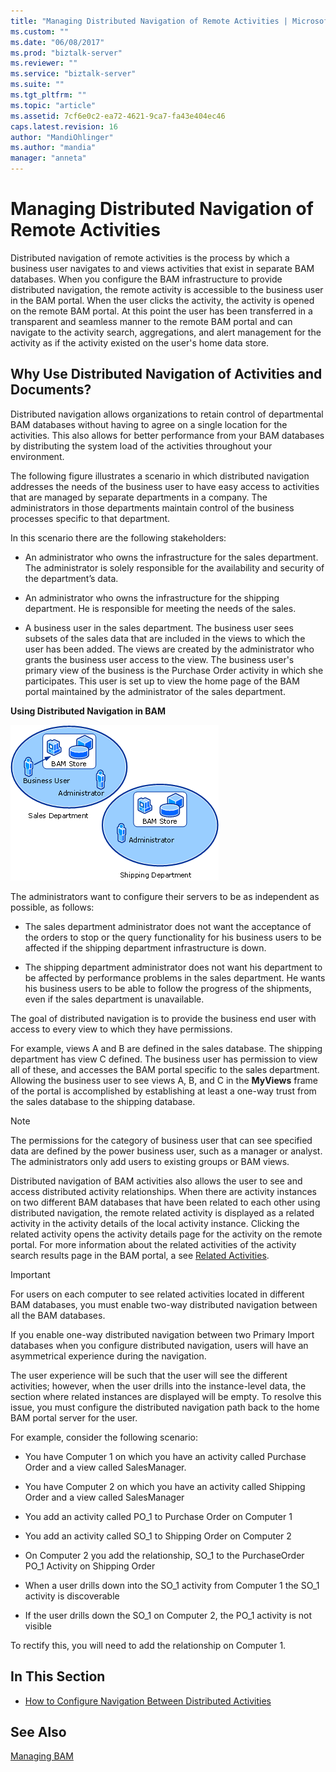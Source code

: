```yaml
---
title: "Managing Distributed Navigation of Remote Activities | Microsoft Docs"
ms.custom: ""
ms.date: "06/08/2017"
ms.prod: "biztalk-server"
ms.reviewer: ""
ms.service: "biztalk-server"
ms.suite: ""
ms.tgt_pltfrm: ""
ms.topic: "article"
ms.assetid: 7cf6e0c2-ea72-4621-9ca7-fa43e404ec46
caps.latest.revision: 16
author: "MandiOhlinger"
ms.author: "mandia"
manager: "anneta"
---
```

# Managing Distributed Navigation of Remote Activities
Distributed navigation of remote activities is the process by which a business user navigates to and views activities that exist in separate BAM databases. When you configure the BAM infrastructure to provide distributed navigation, the remote activity is accessible to the business user in the BAM portal. When the user clicks the activity, the activity is opened on the remote BAM portal. At this point the user has been transferred in a transparent and seamless manner to the remote BAM portal and can navigate to the activity search, aggregations, and alert management for the activity as if the activity existed on the user's home data store.  
  
## Why Use Distributed Navigation of Activities and Documents?  
 Distributed navigation allows organizations to retain control of departmental BAM databases without having to agree on a single location for the activities. This also allows for better performance from your BAM databases by distributing the system load of the activities throughout your environment.  
  
 The following figure illustrates a scenario in which distributed navigation addresses the needs of the business user to have easy access to activities that are managed by separate departments in a company. The administrators in those departments maintain control of the business processes specific to that department.  
  
 In this scenario there are the following stakeholders:  
  
-   An administrator who owns the infrastructure for the sales department. The administrator is solely responsible for the availability and security of the department’s data.  
  
-   An administrator who owns the infrastructure for the shipping department. He is responsible for meeting the needs of the sales.  
  
-   A business user in the sales department. The business user sees subsets of the sales data that are included in the views to which the user has been added. The views are created by the administrator who grants the business user access to the view. The business user's primary view of the business is the Purchase Order activity in which she participates. This user is set up to view the home page of the BAM portal maintained by the administrator of the sales department.  
  
 **Using Distributed Navigation in BAM**  
  
 ![Distrbuted navigation scenario.](../core/media/bcd-distrbuted-nav-scenario.gif "bcd_distrbuted_nav_scenario")  
  
 The administrators want to configure their servers to be as independent as possible, as follows:  
  
-   The sales department administrator does not want the acceptance of the orders to stop or the query functionality for his business users to be affected if the shipping department infrastructure is down.  
  
-   The shipping department administrator does not want his department to be affected by performance problems in the sales department. He wants his business users to be able to follow the progress of the shipments, even if the sales department is unavailable.  
  
 The goal of distributed navigation is to provide the business end user with access to every view to which they have permissions.  
  
 For example, views A and B are defined in the sales database. The shipping department has view C defined. The business user has permission to view all of these, and accesses the BAM portal specific to the sales department. Allowing the business user to see views A, B, and C in the **MyViews** frame of the portal is accomplished by establishing at least a one-way trust from the sales database to the shipping database.  
  
> [!NOTE]
>  The permissions for the category of business user that can see specified data are defined by the power business user, such as a manager or analyst. The administrators only add users to existing groups or BAM views.  
  
 Distributed navigation of BAM activities also allows the user to see and access distributed activity relationships. When there are activity instances on two different BAM databases that have been related to each other using distributed navigation, the remote related activity is displayed as a related activity in the activity details of the local activity instance. Clicking the related activity opens the activity details page for the activity on the remote portal. For more information about the related activities of the activity search results page in the BAM portal, a see [Related Activities](../core/related-activities.md).  
  
> [!IMPORTANT]
>  For users on each computer to see related activities located in different BAM databases, you must enable two-way distributed navigation between all the BAM databases.  
  
 If you enable one-way distributed navigation between two Primary Import databases when you configure distributed navigation, users will have an asymmetrical experience during the navigation.  
  
 The user experience will be such that the user will see the different activities; however, when the user drills into the instance-level data, the section where related instances are displayed will be empty. To resolve this issue, you must configure the distributed navigation path back to the home BAM portal server for the user.  
  
 For example, consider the following scenario:  
  
-   You have Computer 1 on which you have an activity called Purchase Order and a view called SalesManager.  
  
-   You have Computer 2 on which you have an activity called Shipping Order and a view called SalesManager  
  
-   You add an activity called PO_1 to Purchase Order on Computer 1  
  
-   You add an activity called SO_1 to Shipping Order on Computer 2  
  
-   On Computer 2 you add the relationship,  SO_1 to the PurchaseOrder PO_1 Activity on Shipping Order  
  
-   When a user drills down into the SO_1 activity from Computer 1 the SO_1 activity is discoverable  
  
-   If the user drills down the SO_1 on Computer 2, the PO_1 activity is not visible  
  
 To rectify this, you will need to add the relationship on Computer 1.  
  
## In This Section  
  
-   [How to Configure Navigation Between Distributed Activities](../core/how-to-configure-navigation-between-distributed-activities.md)  
  
## See Also  
 [Managing BAM](../core/managing-bam.md)